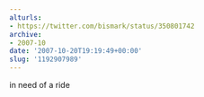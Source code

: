 ```yaml
---
alturls:
- https://twitter.com/bismark/status/350801742
archive:
- 2007-10
date: '2007-10-20T19:19:49+00:00'
slug: '1192907989'
---
```


in need of a ride

